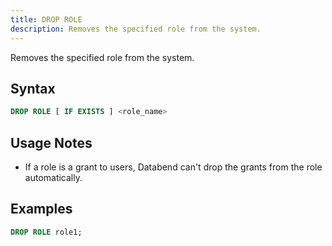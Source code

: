 ```yaml
---
title: DROP ROLE
description: Removes the specified role from the system.
---
```


Removes the specified role from the system.

## Syntax

```sql
DROP ROLE [ IF EXISTS ] <role_name>
```

## Usage Notes
* If a role is a grant to users, Databend can't drop the grants from the role automatically.

## Examples

```sql
DROP ROLE role1;
```